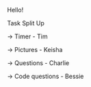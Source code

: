 Hello!

Task Split Up

-> Timer - Tim 

-> Pictures - Keisha 

-> Questions - Charlie 

-> Code questions - Bessie 

